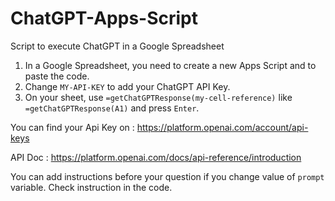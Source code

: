 # ChatGPT-Apps-Script
Script to execute ChatGPT in a Google Spreadsheet

1. In a Google Spreadsheet, you need to create a new Apps Script and to paste the code.
2. Change `MY-API-KEY` to add your ChatGPT API Key.
3. On your sheet, use `=getChatGPTResponse(my-cell-reference)` like `=getChatGPTResponse(A1)` and press `Enter`.

You can find your Api Key on : https://platform.openai.com/account/api-keys

API Doc : https://platform.openai.com/docs/api-reference/introduction

You can add instructions before your question if you change value of `prompt` variable.
Check instruction in the code.
